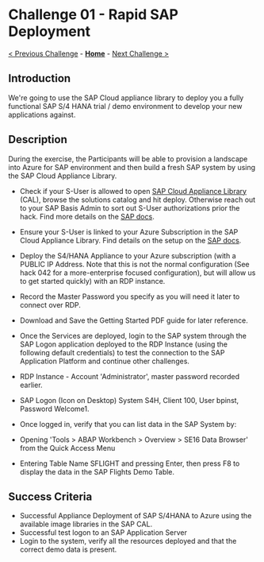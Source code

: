 # Challenge 01 - Rapid SAP Deployment

[< Previous Challenge](./Challenge-00.md) - **[Home](../README.md)** - [Next Challenge >](./Challenge-02.md)

## Introduction

We're going to use the SAP Cloud appliance library to deploy you a fully functional SAP S/4 HANA trial / demo environment to develop your new applications against. 

## Description

During the exercise, the Participants will be able to provision a landscape into Azure for SAP environment and then build a fresh SAP system by using the SAP Cloud Appliance Library. 

- Check if your S-User is allowed to open [SAP Cloud Appliance Library](https://cal.sap.com/) (CAL), browse the solutions catalog and hit deploy. Otherwise reach out to your SAP Basis Admin to sort out S-User authorizations prior the hack. Find more details on the [SAP docs](https://calstatic.hana.ondemand.com/res/docEN/46948f72469c42c88e1735fcb7aea529.html).
- Ensure your S-User is linked to your Azure Subscription in the SAP Cloud Appliance Library. Find details on the setup on the [SAP docs](https://calstatic.hana.ondemand.com/res/docEN/042bb15ad2324c3c9b7974dbde389640.html). 
- Deploy the S4/HANA Appliance to your Azure subscription (with a PUBLIC IP Address. Note that this is not the normal configuration (See hack 042 for a more-enterprise focused configuration), but will allow us to get started quickly) with an RDP instance.
- Record the Master Password you specify as you will need it later to connect over RDP. 
- Download and Save the Getting Started PDF guide for later reference.

- Once the Services are deployed, login to the SAP system through the SAP Logon application deployed to the RDP Instance (using the following default credentials) to test the connection to the SAP Application Platform and continue other challenges.
- RDP Instance - Account 'Administrator', master password recorded earlier.
- SAP Logon (Icon on Desktop) System S4H, Client 100, User bpinst, Password Welcome1.

- Once logged in, verify that you can list data in the SAP System by:
 - Opening 'Tools > ABAP Workbench > Overview > SE16 Data Browser' from the Quick Access Menu
 - Entering Table Name SFLIGHT and pressing Enter, then press F8 to display the data in the SAP Flights Demo Table.
 
## Success Criteria

- Successful Appliance Deployment of SAP S/4HANA to Azure using the available image libraries in the SAP CAL.
- Successful test logon to an SAP Application Server
- Login to the system, verify all the resources deployed and that the correct demo data is present.